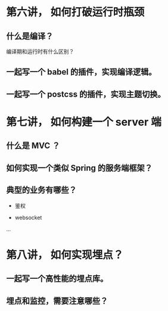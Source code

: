 # 第六讲， 如何打破运行时瓶颈

## 什么是编译？
编译期和运行时有什么区别？

## 一起写一个 babel 的插件，实现编译逻辑。

## 一起写一个 postcss 的插件，实现主题切换。


# 第七讲， 如何构建一个 server 端

## 什么是 MVC ？

## 如何实现一个类似 Spring 的服务端框架？

## 典型的业务有哪些？

- 鉴权

- websocket

...

# 第八讲， 如何实现埋点？

## 一起写一个高性能的埋点库。

## 埋点和监控，需要注意哪些？


